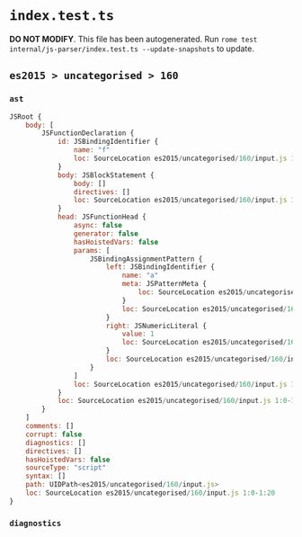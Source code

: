 # `index.test.ts`

**DO NOT MODIFY**. This file has been autogenerated. Run `rome test internal/js-parser/index.test.ts --update-snapshots` to update.

## `es2015 > uncategorised > 160`

### `ast`

```javascript
JSRoot {
	body: [
		JSFunctionDeclaration {
			id: JSBindingIdentifier {
				name: "f"
				loc: SourceLocation es2015/uncategorised/160/input.js 1:9-1:10 (f)
			}
			body: JSBlockStatement {
				body: []
				directives: []
				loc: SourceLocation es2015/uncategorised/160/input.js 1:18-1:20
			}
			head: JSFunctionHead {
				async: false
				generator: false
				hasHoistedVars: false
				params: [
					JSBindingAssignmentPattern {
						left: JSBindingIdentifier {
							name: "a"
							meta: JSPatternMeta {
								loc: SourceLocation es2015/uncategorised/160/input.js 1:11-1:12
							}
							loc: SourceLocation es2015/uncategorised/160/input.js 1:11-1:12 (a)
						}
						right: JSNumericLiteral {
							value: 1
							loc: SourceLocation es2015/uncategorised/160/input.js 1:15-1:16
						}
						loc: SourceLocation es2015/uncategorised/160/input.js 1:11-1:16
					}
				]
				loc: SourceLocation es2015/uncategorised/160/input.js 1:10-1:17
			}
			loc: SourceLocation es2015/uncategorised/160/input.js 1:0-1:20
		}
	]
	comments: []
	corrupt: false
	diagnostics: []
	directives: []
	hasHoistedVars: false
	sourceType: "script"
	syntax: []
	path: UIDPath<es2015/uncategorised/160/input.js>
	loc: SourceLocation es2015/uncategorised/160/input.js 1:0-1:20
}
```

### `diagnostics`

```

```
